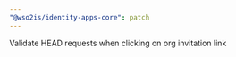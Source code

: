 ```yaml
---
"@wso2is/identity-apps-core": patch
---
```


Validate HEAD requests when clicking on org invitation link
